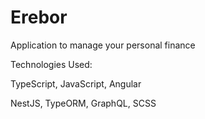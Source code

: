 # Erebor
Application to manage your personal finance

Technologies Used:

TypeScript,
JavaScript,
Angular

NestJS,
TypeORM,
GraphQL,
SCSS

